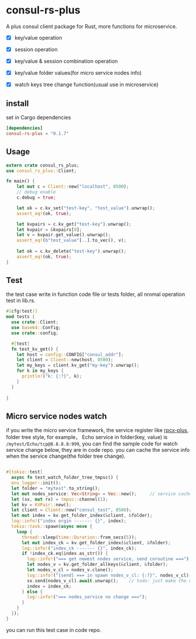# consul-rs-plus


A plus consul client package for Rust, more functions for microservice.

- [x] key/value operation
- [x] session operation
- [x] key/value & session combination operation
- [x] key/value folder values(for micro service nodes info)
- [x] watch keys tree change function(usual use in microservice)


## install
set in Cargo dependencies
```toml
[dependencies]
consul-rs-plus = "0.1.7"
```

## Usage
```rust
extern crate consul_rs_plus;
use consul_rs_plus::Client;

fn main() {
    let mut c = Client::new("localhost", 8500);
    // debug enable
    c.debug = true;

    let ok = c.kv_set("test-key", "test_value").unwrap();
    assert_eq!(ok, true);

    let kvpairs = c.kv_get("test-key").unwrap();
    let kvpair = &kvpairs[0];
    let v = kvpair.get_value().unwrap();
    assert_eq!(b"test_value"[..].to_vec(), v);
  
    let ok = c.kv_delete("test-key").unwrap();
    assert_eq!(ok, true);
}
```

## Test
the test case write in function code file or tests folder, all nromal operation test in lib.rs.
```rust
#[cfg(test)]
mod tests {
  use crate::Client;
  use base64::Config;
  use crate::config;

  #[test]
  fn test_kv_get() {
    let host = config::CONFIG["consul_addr"];
    let client = Client::new(host, 8500);
    let my_keys = client.kv_get("my-key").unwrap();
    for k in my_keys {
      println!("k: {:?}", k);
    }
  }
  
}
```

## Micro service nodes watch
if you write the micro service framework, the service register like [rpcx-plus](https://github.com/halokid/rpcx-plus), folder tree style, for example， Echo service in folder(key, value) is 
`` /mytest/Echo/tcp@8.8.8.8:999 ``, you can find the sample code for watch service change below,
they are in code repo. you can cache the service info when the service change(the folder tree change).
```rust

#[tokio::test]
  async fn test_watch_folder_tree_tmpsc() {
  env_logger::init();
  let folder = "mytest".to_string();
  let mut nodes_service: Vec<String> = Vec::new();     // service cache
  let (sx, mut rx) = tmpsc::channel(1);
  let kv = KVPair::new();
  let client = Client::new("consul_test", 8500);
  let mut index = kv.get_folder_index(&client, &folder);
  log::info!("index orgin ------- {}", index);
  tokio::task::spawn(async move {
    loop {
      thread::sleep(time::Duration::from_secs(5));
      let mut index_ck = kv.get_folder_index(&client, &folder);
      log::info!("index_ck ------- {}", index_ck);
      if !index_ck.eq(index.as_str()) {
        log::info!("=== get newest nodes service, send coroutine ===");
        let nodes_v = kv.get_folder_allkeys(&client, &folder);
        let nodes_v_cl = nodes_v.clone();
        log::info!("[send] === in spawn nodes_v_cl: {:?}", nodes_v_cl);
        sx.send(nodes_v_cl).await.unwrap();    // todo: just make the channel full!
        index = index_ck;
      } else {
        log::info!("=== nodes_service no change ===");
      }
    }
  });
}

```
you can run this test case in code repo.




